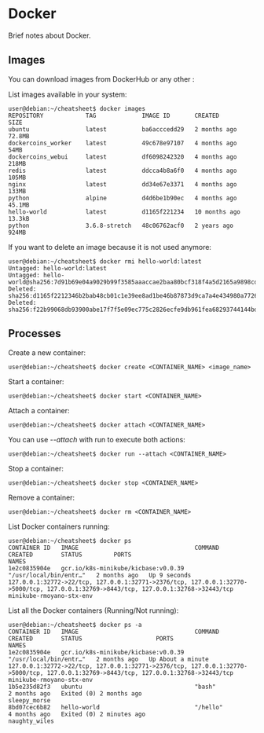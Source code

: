 # Docker
Brief notes about Docker.

## Images
You can download images from DockerHub or any other <reponame>:

List images available in your system:
```shell
user@debian:~/cheatsheet$ docker images
REPOSITORY            TAG             IMAGE ID       CREATED        SIZE
ubuntu                latest          ba6acccedd29   2 months ago   72.8MB
dockercoins_worker    latest          49c678e97107   4 months ago   54MB
dockercoins_webui     latest          df6098242320   4 months ago   218MB
redis                 latest          ddcca4b8a6f0   4 months ago   105MB
nginx                 latest          dd34e67e3371   4 months ago   133MB
python                alpine          d4d6be1b90ec   4 months ago   45.1MB
hello-world           latest          d1165f221234   10 months ago   13.3kB
python                3.6.8-stretch   48c06762acf0   2 years ago    924MB
```
If you want to delete an image because it is not used anymore:
```shell
user@debian:~/cheatsheet$ docker rmi hello-world:latest 
Untagged: hello-world:latest
Untagged: hello-world@sha256:7d91b69e04a9029b99f3585aaaccae2baa80bcf318f4a5d2165a9898cd2dc0a1
Deleted: sha256:d1165f2212346b2bab48cb01c1e39ee8ad1be46b87873d9ca7a4e434980a7726
Deleted: sha256:f22b99068db93900abe17f7f5e09ec775c2826ecfe9db961fea68293744144bd
```


## Processes

Create a new container:
```shell
user@debian:~/cheatsheet$ docker create <CONTAINER_NAME> <image_name>
```

Start a container:
```shell
user@debian:~/cheatsheet$ docker start <CONTAINER_NAME>
```

Attach a container:
```shell
user@debian:~/cheatsheet$ docker attach <CONTAINER_NAME>
```

You can use *--attach* with run to execute both actions:
```shell
user@debian:~/cheatsheet$ docker run --attach <CONTAINER_NAME>
```

Stop a container:
```shell
user@debian:~/cheatsheet$ docker stop <CONTAINER_NAME>
```

Remove a container:
```shell
user@debian:~/cheatsheet$ docker rm <CONTAINER_NAME>
```

List Docker containers running:
```shell
user@debian:~/cheatsheet$ docker ps
CONTAINER ID   IMAGE                                 COMMAND                  CREATED        STATUS         PORTS                                NAMES
1e2c0835904e   gcr.io/k8s-minikube/kicbase:v0.0.39   "/usr/local/bin/entr…"   2 months ago   Up 9 seconds   127.0.0.1:32772->22/tcp, 127.0.0.1:32771->2376/tcp, 127.0.0.1:32770->5000/tcp, 127.0.0.1:32769->8443/tcp, 127.0.0.1:32768->32443/tcp   minikube-rmoyano-stx-env
```

List all the Docker containers (Running/Not running):
```shell
user@debian:~/cheatsheet$ docker ps -a
CONTAINER ID   IMAGE                                 COMMAND                  CREATED        STATUS                     PORTS                       NAMES
1e2c0835904e   gcr.io/k8s-minikube/kicbase:v0.0.39   "/usr/local/bin/entr…"   2 months ago   Up About a minute          127.0.0.1:32772->22/tcp, 127.0.0.1:32771->2376/tcp, 127.0.0.1:32770->5000/tcp, 127.0.0.1:32769->8443/tcp, 127.0.0.1:32768->32443/tcp   minikube-rmoyano-stx-env
1b5e235d82f3   ubuntu                                "bash"                   2 months ago   Exited (0) 2 months ago                                 sleepy_morse
8bd07cec6b82   hello-world                           "/hello"                 4 months ago   Exited (0) 2 minutes ago                                naughty_wiles
```
